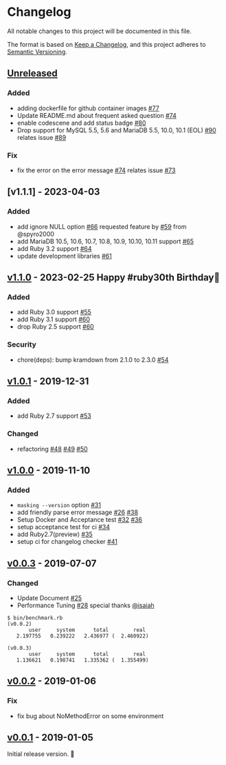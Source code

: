 # Changelog

All notable changes to this project will be documented in this file.

The format is based on [Keep a Changelog](https://keepachangelog.com/en/1.0.0/),
and this project adheres to [Semantic Versioning](https://semver.org/spec/v2.0.0.html).

## [Unreleased]

### Added

- adding dockerfile for github container images [#77](https://github.com/kibitan/masking/pull/77)
- Update README.md about frequent asked question [#74](https://github.com/kibitan/masking/pull/74)
- enable codescene and add status badge [#80](https://github.com/kibitan/masking/pull/80)
- Drop support for MySQL 5.5, 5.6 and MariaDB 5.5, 10.0, 10.1 (EOL) [#90](https://github.com/kibitan/masking/pull/90) relates issue [#89](https://github.com/kibitan/masking/issues/89)

### Fix

- fix the error on the error message [#74](https://github.com/kibitan/masking/pull/74) relates issue  [#73](https://github.com/kibitan/masking/issues/73)

## [v1.1.1] - 2023-04-03

### Added

- add ignore NULL option [#66](https://github.com/kibitan/masking/pull/66) requested feature by [#59](https://github.com/kibitan/masking/pull/59) from @spyro2000
- add MariaDB 10.5, 10.6, 10.7, 10.8, 10.9, 10.10, 10.11 support [#65](https://github.com/kibitan/masking/pull/65)
- add Ruby 3.2 support [#64](https://github.com/kibitan/masking/pull/64)
- update development libraries [#61](https://github.com/kibitan/masking/pull/61)

## [v1.1.0] - 2023-02-25 Happy #ruby30th Birthday🎉

### Added

- add Ruby 3.0 support [#55](https://github.com/kibitan/masking/pull/55)
- add Ruby 3.1 support [#60](https://github.com/kibitan/masking/pull/60)
- drop Ruby 2.5 support [#60](https://github.com/kibitan/masking/pull/60)

### Security

- chore(deps): bump kramdown from 2.1.0 to 2.3.0 [#54](https://github.com/kibitan/masking/pull/54)

## [v1.0.1] - 2019-12-31

### Added

- add Ruby 2.7 support [#53](https://github.com/kibitan/masking/pull/53)

### Changed

- refactoring [#48](https://github.com/kibitan/masking/pull/48) [#49](https://github.com/kibitan/masking/pull/49)  [#50](https://github.com/kibitan/masking/pull/50)

## [v1.0.0] - 2019-11-10

### Added

- `masking --version` option [#31](https://github.com/kibitan/masking/pull/31)
- add friendly parse error message [#26](https://github.com/kibitan/masking/pull/26) [#38](https://github.com/kibitan/masking/pull/38)
- Setup Docker and Acceptance test [#32](https://github.com/kibitan/masking/pull/32) [#36](https://github.com/kibitan/masking/pull/36)
- setup acceptance test for ci [#34](https://github.com/kibitan/masking/pull/34)
- add Ruby2.7(preview) [#35](https://github.com/kibitan/masking/pull/35)
- setup ci for changelog checker [#41](https://github.com/kibitan/masking/pull/41)

## [v0.0.3] - 2019-07-07

### Changed

- Update Document [#25](https://github.com/kibitan/masking/pull/25)
- Performance Tuning [#28](https://github.com/kibitan/masking/pull/28) special thanks [@isaiah](https://github.com/isaiah)

```
$ bin/benchmark.rb
(v0.0.2)
       user     system      total        real
   2.197755   0.239222   2.436977 (  2.460922)

(v0.0.3)
       user     system      total        real
   1.136621   0.198741   1.335362 (  1.355499)
```

## [v0.0.2] - 2019-01-06

### Fix

- fix bug about NoMethodError on some environment

## [v0.0.1] - 2019-01-05

Initial release version. 🎉

[Unreleased]: https://github.com/kibitan/masking/compare/v1.1.0...HEAD
[v1.1.0]: https://github.com/kibitan/masking/compare/v1.0.1...v1.1.0
[v1.0.1]: https://github.com/kibitan/masking/compare/v1.0.0...v1.0.1
[v1.0.0]: https://github.com/kibitan/masking/compare/v0.0.3...v1.0.0
[v0.0.3]: https://github.com/kibitan/masking/compare/v0.0.2...v0.0.3
[v0.0.2]: https://github.com/kibitan/masking/compare/v0.0.1...v0.0.2
[v0.0.1]: https://github.com/kibitan/masking/tree/v0.0.1
